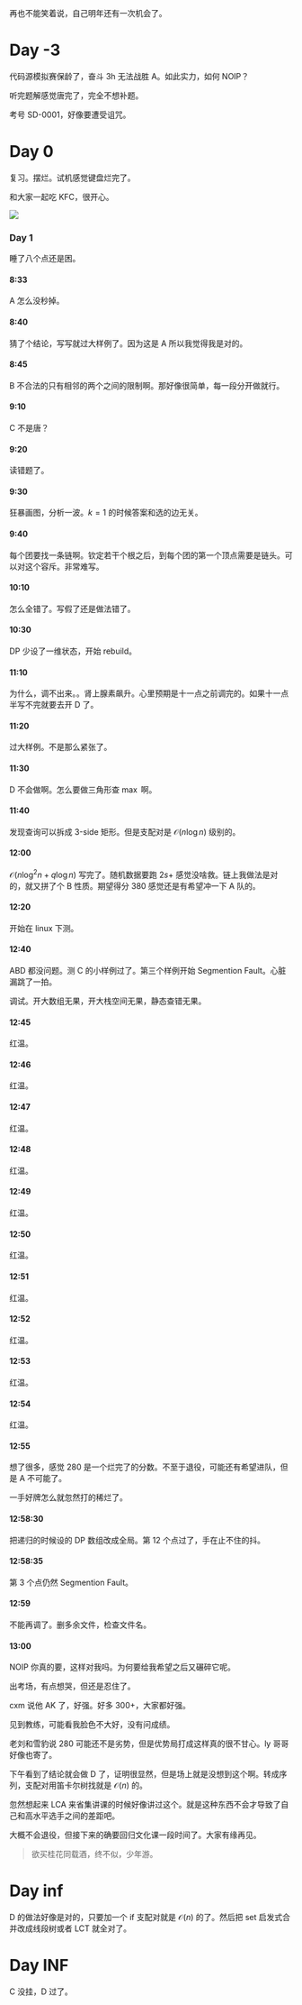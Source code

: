再也不能笑着说，自己明年还有一次机会了。

# Day -3

代码源模拟赛保龄了，奋斗 3h 无法战胜 A。如此实力，如何 NOIP？

听完题解感觉唐完了，完全不想补题。

考号 SD-0001，好像要遭受诅咒。

# Day 0

复习。摆烂。试机感觉键盘烂完了。

和大家一起吃 KFC，很开心。

![](https://s2.loli.net/2024/12/01/S2fgZoDajx6TEwJ.jpg)

### Day 1

睡了八个点还是困。

#### 8:33

A 怎么没秒掉。

#### 8:40

猜了个结论，写写就过大样例了。因为这是 A 所以我觉得我是对的。

#### 8:45

B 不合法的只有相邻的两个之间的限制啊。那好像很简单，每一段分开做就行。

#### 9:10

C 不是唐？

#### 9:20

读错题了。

#### 9:30

狂暴画图，分析一波。$k=1$ 的时候答案和选的边无关。

#### 9:40

每个团要找一条链啊。钦定若干个根之后，到每个团的第一个顶点需要是链头。可以对这个容斥。非常难写。

#### 10:10

怎么全错了。写假了还是做法错了。

#### 10:30

DP 少设了一维状态，开始 rebuild。

#### 11:10

为什么，调不出来。。肾上腺素飙升。心里预期是十一点之前调完的。如果十一点半写不完就要去开 D 了。

#### 11:20

过大样例。不是那么紧张了。

#### 11:30

D 不会做啊。怎么要做三角形查 $\max$ 啊。

#### 11:40

发现查询可以拆成 3-side 矩形。但是支配对是 $\mathcal O(n\log n)$ 级别的。

#### 12:00

$\mathcal O(n\log^2n+q\log n)$ 写完了。随机数据要跑 $2s+$ 感觉没啥救。链上我做法是对的，就又拼了个 B 性质。期望得分 $380$ 感觉还是有希望冲一下 A 队的。

#### 12:20

开始在 linux 下测。

#### 12:40

ABD 都没问题。测 C 的小样例过了。第三个样例开始 Segmention Fault。心脏漏跳了一拍。

调试。开大数组无果，开大栈空间无果，静态查错无果。

#### 12:45

红温。

#### 12:46

红温。

#### 12:47

红温。

#### 12:48

红温。

#### 12:49

红温。

#### 12:50

红温。

#### 12:51

红温。

#### 12:52

红温。

#### 12:53

红温。

#### 12:54

红温。

#### 12:55

想了很多，感觉 $280$ 是一个烂完了的分数。不至于退役，可能还有希望进队，但是 A 不可能了。

一手好牌怎么就忽然打的稀烂了。

#### 12:58:30

把递归的时候设的 DP 数组改成全局。第 12 个点过了，手在止不住的抖。

#### 12:58:35

第 $3$ 个点仍然 Segmention Fault。

#### 12:59

不能再调了。删多余文件，检查文件名。

#### 13:00

NOIP 你真的要，这样对我吗。为何要给我希望之后又碾碎它呢。

出考场，有点想哭，但还是忍住了。

cxm 说他 AK 了，好强。好多 300+，大家都好强。

见到教练，可能看我脸色不大好，没有问成绩。

老刘和雪豹说 $280$ 可能还不是劣势，但是优势局打成这样真的很不甘心。ly 哥哥好像也寄了。

下午看到了结论就会做 D 了，证明很显然，但是场上就是没想到这个啊。转成序列，支配对用笛卡尔树找就是 $\mathcal O(n)$ 的。

忽然想起来 LCA 来省集讲课的时候好像讲过这个。就是这种东西不会才导致了自己和高水平选手之间的差距吧。

大概不会退役，但接下来的确要回归文化课一段时间了。大家有缘再见。

>欲买桂花同载酒，终不似，少年游。

# Day inf

D 的做法好像是对的，只要加一个 if 支配对就是 $\mathcal O(n)$ 的了。然后把 set 启发式合并改成线段树或者 LCT 就全对了。

# Day INF

C 没挂，D 过了。
